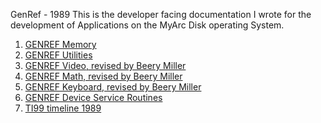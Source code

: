 GenRef - 1989
This is the developer facing documentation I wrote for the development of Applications on the MyArc Disk operating System.

1)  [GENREF Memory](https://ftp.whtech.com/Geneve.new/Documents/GenASM/GenREFMemory.pdf)
2)  [GENREF Utilities](https://ftp.whtech.com/Geneve.new/Documents/GenASM/GenREFUtility.pdf)
3)  [GENREF Video, revised by Beery Miller](https://ftp.whtech.com/Geneve.new/Documents/GenASM/GenREFVideo.pdf)
4)  [GENREF Math, revised by Beery Miller](https://ftp.whtech.com/Geneve.new/Documents/GenASM/GenREFMath.pdf)
5)  [GENREF Keyboard, revised by Beery Miller](https://ftp.whtech.com/Geneve.new/Documents/GenASM/GenREFKey.pdf)
6)  [GENREF Device Service Routines](https://ftp.whtech.com/Geneve.new/Documents/GenASM/GenREFDsr.pdf)
7)  [TI99 timeline 1989](https://www.ti99ers.org/timeline/time1989.htm)

